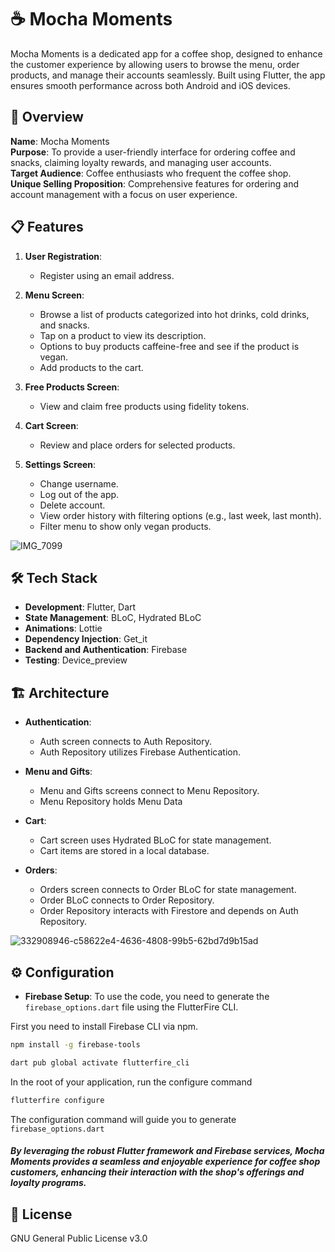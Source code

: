 
# ☕ Mocha Moments

Mocha Moments is a dedicated app for a coffee shop, designed to enhance the customer experience by allowing users to browse the menu, order products, and manage their accounts seamlessly. Built using Flutter, the app ensures smooth performance across both Android and iOS devices.

## 🌟 Overview
**Name**: Mocha Moments  
**Purpose**: To provide a user-friendly interface for ordering coffee and snacks, claiming loyalty rewards, and managing user accounts.  
**Target Audience**: Coffee enthusiasts who frequent the coffee shop.  
**Unique Selling Proposition**: Comprehensive features for ordering and account management with a focus on user experience.

## 📋 Features
1. **User Registration**:
   - Register using an email address.
   
2. **Menu Screen**:
   - Browse a list of products categorized into hot drinks, cold drinks, and snacks.
   - Tap on a product to view its description.
   - Options to buy products caffeine-free and see if the product is vegan.
   - Add products to the cart.
   
3. **Free Products Screen**:
   - View and claim free products using fidelity tokens.
   
4. **Cart Screen**:
   - Review and place orders for selected products.
   
5. **Settings Screen**:
   - Change username.
   - Log out of the app.
   - Delete account.
   - View order history with filtering options (e.g., last week, last month).
   - Filter menu to show only vegan products.
  
  ![IMG_7099](https://github.com/AlexMarcus17/coffeeshopapp/assets/67654354/93838851-a6dc-4628-89b1-39118eac894b)

## 🛠️ Tech Stack
- **Development**: Flutter, Dart
- **State Management**: BLoC, Hydrated BLoC
- **Animations**: Lottie
- **Dependency Injection**: Get_it
- **Backend and Authentication**: Firebase
- **Testing**: Device_preview

## 🏗️ Architecture
- **Authentication**:
  - Auth screen connects to Auth Repository.
  - Auth Repository utilizes Firebase Authentication.
  
- **Menu and Gifts**:
  - Menu and Gifts screens connect to Menu Repository.
  - Menu Repository holds Menu Data

- **Cart**:
  - Cart screen uses Hydrated BLoC for state management.
  - Cart items are stored in a local database.

- **Orders**:
  - Orders screen connects to Order BLoC for state management.
  - Order BLoC connects to Order Repository.
  - Order Repository interacts with Firestore and depends on Auth Repository.
 
![332908946-c58622e4-4636-4808-99b5-62bd7d9b15ad](https://github.com/user-attachments/assets/77f88967-abd1-467d-a9bd-200a2654b416)

## ⚙️ Configuration
- **Firebase Setup**: To use the code, you need to generate the `firebase_options.dart` file using the FlutterFire CLI.


First you need to install Firebase CLI via npm.


```sh
npm install -g firebase-tools
```



```sh
dart pub global activate flutterfire_cli
```

In the root of your application, run the configure command

```sh
flutterfire configure
```


The configuration command will guide you to generate `firebase_options.dart`

##### By leveraging the robust Flutter framework and Firebase services, Mocha Moments provides a seamless and enjoyable experience for coffee shop customers, enhancing their interaction with the shop's offerings and loyalty programs.


## 📄 License

GNU General Public License v3.0

